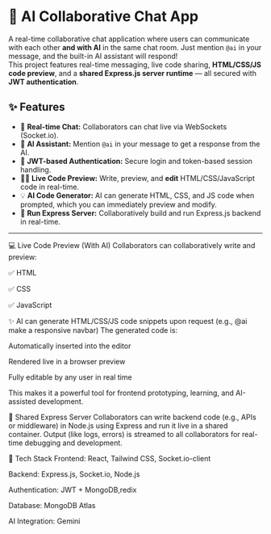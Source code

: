 # 🤖 AI Collaborative Chat App

A real-time collaborative chat application where users can communicate with each other **and with AI** in the same chat room. Just mention `@ai` in your message, and the built-in AI assistant will respond!  
This project features real-time messaging, live code sharing, **HTML/CSS/JS code preview**, and a **shared Express.js server runtime** — all secured with **JWT authentication**.


## ✨ Features

- 💬 **Real-time Chat:** Collaborators can chat live via WebSockets (Socket.io).
- 🤖 **AI Assistant:** Mention `@ai` in your message to get a response from the AI.
- 🔐 **JWT-based Authentication:** Secure login and token-based session handling.
- 👨‍💻 **Live Code Preview:** Write, preview, and **edit** HTML/CSS/JavaScript code in real-time.
- 💡 **AI Code Generator:** AI can generate HTML, CSS, and JS code when prompted, which you can immediately preview and modify.
- 🚀 **Run Express Server:** Collaboratively build and run Express.js backend in real-time.

---

💻 Live Code Preview (With AI)
Collaborators can collaboratively write and preview:

✅ HTML

✅ CSS

✅ JavaScript

✨ AI can generate HTML/CSS/JS code snippets upon request (e.g., @ai make a responsive navbar)
The generated code is:

Automatically inserted into the editor

Rendered live in a browser preview

Fully editable by any user in real time

This makes it a powerful tool for frontend prototyping, learning, and AI-assisted development.

🚀 Shared Express Server
Collaborators can write backend code (e.g., APIs or middleware) in Node.js using Express and run it live in a shared container.
Output (like logs, errors) is streamed to all collaborators for real-time debugging and development.

🧪 Tech Stack
Frontend: React, Tailwind CSS, Socket.io-client

Backend: Express.js, Socket.io, Node.js

Authentication: JWT + MongoDB,redix

Database: MongoDB Atlas

AI Integration: Gemini


